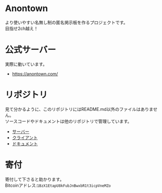 # Anontown
より使いやすい名無し制の匿名掲示板を作るプロジェクトです。  
目指せ2ch越え！

# 公式サーバー
実際に動いています。
* https://anontown.com/

# リポジトリ
見て分かるように、このリポジトリにはREADME.md以外のファイルはありません。  
ソースコードやドキュメントは他のリポジトリで管理しています。
* [サーバー](https://github.com/kgtkr/anontown-server)
* [クライアント](https://github.com/kgtkr/anontown-client)
* [ドキュメント](https://github.com/kgtkr/anontown-document)

# 寄付
寄付して下さると助かります。  
Bitcoinアドレス:`1BzX1EtapU8kFubJnBwxbR1t3icpVneMZo`
